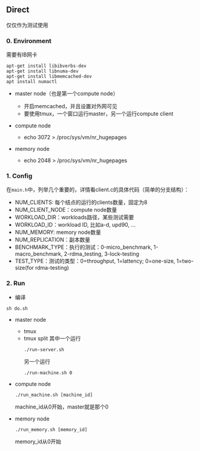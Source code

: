 ## Direct

仅仅作为测试使用

### 0. Environment
需要有IB网卡

```shell
apt-get install libibverbs-dev
apt-get install libnuma-dev
apt-get install libmemcached-dev
apt install numactl
```

* master node（也是第一个compute node）
    * 开启memcached，并且设置对外网可见
    * 要使用tmux，一个窗口运行master，另一个运行compute client

* compute node
    * echo 3072 > /proc/sys/vm/nr_hugepages

* memory node
    * echo 2048 > /proc/sys/vm/nr_hugepages

### 1. Config
在`main.h`中，列举几个重要的，详情看client.c的具体代码（简单的分支结构）：

* NUM_CLIENTS: 每个结点的运行的clients数量，固定为8
* NUM_CLIENT_NODE：compute node数量
* WORKLOAD_DIR：workloads路径，某些测试需要
* WORKLOAD_ID：workload ID, 比如a-d, upd90, ...
* NUM_MEMORY: memory node数量
* NUM_REPLICATION：副本数量
* BENCHMARK_TYPE：执行的测试：0-micro_benchmark, 1-macro_benchmark, 2-rdma_testing, 3-lock-testing
* TEST_TYPE：测试的类型：0=throughput, 1=lattency; 0=one-size, 1=two-size(for rdma-testing)


### 2. Run

* 编译
```
sh do.sh
```

* master node
    * tmux
    * tmux split
        其中一个运行
        ```
        ./run-server.sh
        ```
        另一个运行
        ```
        ./run-machine.sh 0
        ```

* compute node
    ```
    ./run_machine.sh [machine_id]
    ```
    machine_id从0开始，master就是那个0

* memory node
    ```
    ./run_memory.sh [memory_id]
    ```
    memory_id从0开始
